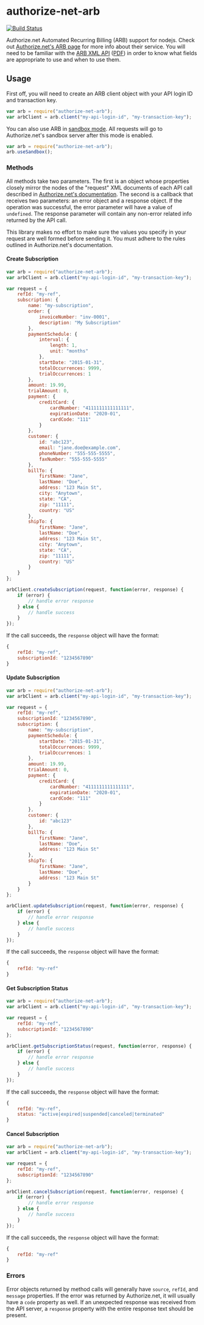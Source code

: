 # authorize-net-arb

[![Build Status](https://travis-ci.org/reywood/node-authorize-net-arb.svg?branch=master)](https://travis-ci.org/reywood/node-authorize-net-arb)

Authorize.net Automated Recurring Billing (ARB) support for nodejs. Check out [Authorize.net's ARB page](http://www.authorize.net/solutions/merchantsolutions/merchantservices/automatedrecurringbilling/) for more info about their service. You will need to be familiar with the [ARB XML API](http://developer.authorize.net/api/arb/) ([PDF](http://www.authorize.net/support/ARB_guide.pdf)) in order to know what fields are appropriate to use and when to use them.

## Usage

First off, you will need to create an ARB client object with your API login ID and transaction key.

```javascript
var arb = require("authorize-net-arb");
var arbClient = arb.client("my-api-login-id", "my-transaction-key");
```

You can also use ARB in [sandbox mode](https://developer.authorize.net/sandbox/). All requests will go to Authorize.net's sandbox server after this mode is enabled.

```javascript
var arb = require("authorize-net-arb");
arb.useSandbox();
```

### Methods

All methods take two parameters. The first is an object whose properties closely mirror the nodes of the "request" XML documents of each API call described in [Authorize.net's documentation](http://www.authorize.net/support/ARB_guide.pdf). The second is a callback that receives two parameters: an error object and a response object. If the operation was successful, the error parameter will have a value of `undefined`. The response parameter will contain any non-error related info returned by the API call.

This library makes no effort to make sure the values you specify in your request are well formed before sending it. You must adhere to the rules outlined in Authorize.net's documentation.

#### Create Subscription

```javascript
var arb = require("authorize-net-arb");
var arbClient = arb.client("my-api-login-id", "my-transaction-key");

var request = {
    refId: "my-ref",
    subscription: {
        name: "my-subscription",
        order: {
            invoiceNumber: "inv-0001",
            description: "My Subscription"
        },
        paymentSchedule: {
            interval: {
                length: 1,
                unit: "months"
            },
            startDate: "2015-01-31",
            totalOccurrences: 9999,
            trialOccurrences: 1
        },
        amount: 19.99,
        trialAmount: 0,
        payment: {
            creditCard: {
                cardNumber: "4111111111111111",
                expirationDate: "2020-01",
                cardCode: "111"
            }
        },
        customer: {
            id: "abc123",
            email: "jane.doe@example.com",
            phoneNumber: "555-555-5555",
            faxNumber: "555-555-5555"
        },
        billTo: {
            firstName: "Jane",
            lastName: "Doe",
            address: "123 Main St",
            city: "Anytown",
            state: "CA",
            zip: "11111",
            country: "US"
        },
        shipTo: {
            firstName: "Jane",
            lastName: "Doe",
            address: "123 Main St",
            city: "Anytown",
            state: "CA",
            zip: "11111",
            country: "US"
        }
    }
};

arbClient.createSubscription(request, function(error, response) {
    if (error) {
        // handle error response
    } else {
        // handle success
    }
});
```

If the call succeeds, the `response` object will have the format:

```javascript
{
    refId: "my-ref",
    subscriptionId: "1234567890"
}
```


#### Update Subscription

```javascript
var arb = require("authorize-net-arb");
var arbClient = arb.client("my-api-login-id", "my-transaction-key");

var request = {
    refId: "my-ref",
    subscriptionId: "1234567890",
    subscription: {
        name: "my-subscription",
        paymentSchedule: {
            startDate: "2015-01-31",
            totalOccurrences: 9999,
            trialOccurrences: 1
        },
        amount: 19.99,
        trialAmount: 0,
        payment: {
            creditCard: {
                cardNumber: "4111111111111111",
                expirationDate: "2020-01",
                cardCode: "111"
            }
        },
        customer: {
            id: "abc123"
        },
        billTo: {
            firstName: "Jane",
            lastName: "Doe",
            address: "123 Main St"
        },
        shipTo: {
            firstName: "Jane",
            lastName: "Doe",
            address: "123 Main St"
        }
    }
};

arbClient.updateSubscription(request, function(error, response) {
    if (error) {
        // handle error response
    } else {
        // handle success
    }
});
```

If the call succeeds, the `response` object will have the format:

```javascript
{
    refId: "my-ref"
}
```


#### Get Subscription Status

```javascript
var arb = require("authorize-net-arb");
var arbClient = arb.client("my-api-login-id", "my-transaction-key");

var request = {
    refId: "my-ref",
    subscriptionId: "1234567890"
};

arbClient.getSubscriptionStatus(request, function(error, response) {
    if (error) {
        // handle error response
    } else {
        // handle success
    }
});
```

If the call succeeds, the `response` object will have the format:

```javascript
{
    refId: "my-ref",
    status: "active|expired|suspended|canceled|terminated"
}
```


#### Cancel Subscription

```javascript
var arb = require("authorize-net-arb");
var arbClient = arb.client("my-api-login-id", "my-transaction-key");

var request = {
    refId: "my-ref",
    subscriptionId: "1234567890"
};

arbClient.cancelSubscription(request, function(error, response) {
    if (error) {
        // handle error response
    } else {
        // handle success
    }
});
```

If the call succeeds, the `response` object will have the format:

```javascript
{
    refId: "my-ref"
}
```


### Errors

Error objects returned by method calls will generally have `source`, `refId`, and `message` properties. If the error was returned by Authorize.net, it will usually have a `code` property as well. If an unexpected response was received from the API server, a `response` property with the entire response text should be present.
